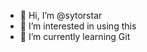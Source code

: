 - 👋 Hi, I’m @sytorstar
- 👀 I’m interested in using this
- 🌱 I’m currently learning Git 

<!---
sytorstar/sytorstar is a ✨ special ✨ repository because its `README.md` (this file) appears on your GitHub profile.
You can click the Preview link to take a look at your changes.
--->
